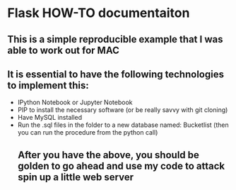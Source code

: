 <h1>Flask HOW-TO documentaiton</h1>

<h2>This is a simple reproducible example that I was able to work out for MAC </h2>

<h2>It is essential to have the following technologies to implement this: </h2>
<ul>
<li>IPython Notebook or Jupyter Notebook</li>
<li>PIP to install the necessary software (or be really savvy with git cloning)</li>
<li>Have MySQL installed</li>
<li>Run the .sql files in the folder to a new database named: Bucketlist (then you can run the procedure from the python call)</li>

<h2> After you have the above, you should be golden to go ahead and use my code to attack spin up a little web server </h2>
</ul>
